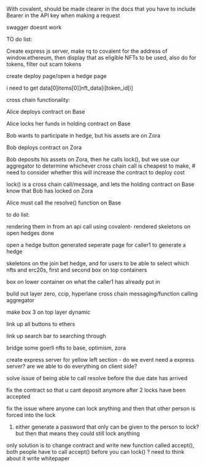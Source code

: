 With covalent, should be made clearer in the docs that you have to include Bearer in the API key when making a request

swagger doesnt work

TO do list:

Create express js server, make rq to covalent for the address of window.ethereum, then display that as eligible NFTs to be used, also do for tokens, filter out scam tokens

create deploy page/open a hedge page

i need to get data[0]items[0]]nft_data[i]token_id[i]

cross chain functionality:

Alice deploys contract on Base

Alice locks her funds in holding contract on Base

Bob wants to participate in hedge, but his assets are on Zora

Bob deploys contract on Zora

Bob deposits his assets on Zora, then he calls lock(), but we use our aggregator to determine whichever cross chain call is cheapest to make, # need to consider whether this will increase the contract to deploy cost

lock() is a cross chain call/message, and lets the holding contract on Base know that Bob has locked on Zora

Alice must call the resolve() function on Base

to do list:

rendering them in from an api call using covalent- rendered skeletons on open hedges done

open a hedge button generated seperate page for caller1 to generate a hedge

skeletons on the join bet hedge, and for users to be able to select which nfts and erc20s, first and second box on top containers

box on lower container on what the caller1 has already put in

build out layer zero, ccip, hyperlane cross chain messaging/function calling aggregator

make box 3 on top layer dynamic

link up all buttons to ethers

link up search bar to searching through

bridge some goerli nfts to base, optimism, zora

create express server for yellow left section - do we event need a express server? are we able to do everything on client side?

solve issue of being able to call resolve before the due date has arrived

fix the contract so that u cant deposit anymore after 2 locks have been accepted

fix the issue where anyone can lock anything and then that other person is forced into the lock

1. either generate a password that only can be given to the person to lock? but then that means they could still lock anything

only solution is to change contract and write new function called accept(), both people have to call accept() before you can lock() ? need to think about it
write whitepaper
